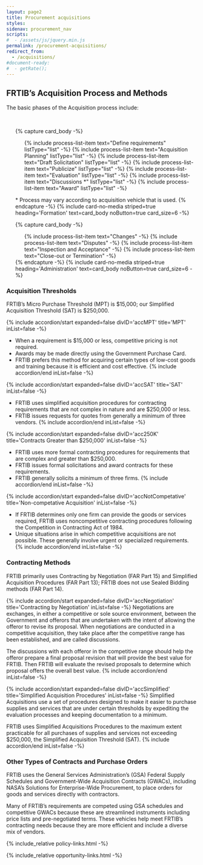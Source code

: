 ```yaml
---
layout: page2
title: Procurement acquisitions
styles:
sidenav: procurement_nav
scripts:
#  - /assets/js/jquery.min.js
permalink: /procurement-acquisitions/
redirect_from:
  - /acquisitions/
#document-ready:
#  - getRate();
---
```


## FRTIB’s Acquisition Process and Methods

The basic phases of the Acquisition process include:

<br>
<!-- cards starts here -->
<ul class="usa-card-group">

<!--start of process list -->
{% capture card_body -%}
<ol class="usa-process-list">
{% include process-list-item text="Define requirements" listType="list" -%}
{% include process-list-item text="Acquisition Planning" listType="list" -%}
{% include process-list-item text="Draft Solicitation" listType="list" -%}
{% include process-list-item text="Publicize" listType="list" -%}
{% include process-list-item text="Evaluation" listType="list" -%}
{% include process-list-item text="Discussions &#42;" listType="list" -%}
{% include process-list-item text="Award" listType="list" -%}
</ol>

&#42; Process may vary according to acquisition vehicle that is used.
{% endcapture -%}
{% include card-no-media striped=true heading='Formation' text=card_body noButton=true card_size=6 -%}
<!--end process list-->

<!--start of process list -->
{% capture card_body -%}
<ol class="usa-process-nolist">
{% include process-list-item text="Changes" -%}
{% include process-list-item text="Disputes" -%}
{% include process-list-item text="Inspection and Acceptance" -%}
{% include process-list-item text="Close-out or Termination" -%}
</ol>
{% endcapture -%}
{% include card-no-media striped=true heading='Administration' text=card_body noButton=true card_size=6 -%}
<!--end process list-->

</ul>
<!-- end of cards -->


<!-- START Acquisition Thresholds -->
### Acquisition Thresholds

FRTIB’s Micro Purchase Threshold (MPT) is $15,000; our Simplified Acquisition Threshold (SAT) is $250,000.

<!--start accordion -->
<div class="usa-accordion usa-accordion--bordered">

{% include accordion/start expanded=false divID='accMPT' title='MPT' inList=false -%}
* When a requirement is $15,000 or less, competitive pricing is not required.
* Awards may be made directly using the Government Purchase Card.
* FRTIB prefers this method for acquiring certain types of low-cost goods and training because it is efficient and cost effective.
{% include accordion/end inList=false -%}

{% include accordion/start expanded=false divID='accSAT' title='SAT' inList=false -%}
* FRTIB uses simplified acquisition procedures for contracting requirements that are not complex in nature and are $250,000 or less.
* FRTIB issues requests for quotes from generally a minimum of three vendors.
{% include accordion/end inList=false -%}

{% include accordion/start expanded=false divID='acc250K' title='Contracts Greater than $250,000' inList=false -%}
* FRTIB uses more formal contracting procedures for requirements that are complex and greater than $250,000.
* FRTIB issues formal solicitations and award contracts for these requirements.
* FRTIB generally solicits a minimum of three firms.
{% include accordion/end inList=false -%}

{% include accordion/start expanded=false divID='accNotCompetative' title='Non-competative Acquisition' inList=false -%}
* If FRTIB determines only one firm can provide the goods or services required, FRTIB uses noncompetitive contracting procedures following the Competition in Contracting Act of 1984.
* Unique situations arise in which competitive acquisitions are not possible. These generally involve urgent or specialized requirements.
{% include accordion/end inList=false -%}

</div> <!-- end accordion -->
<!-- END Acquisition Thresholds -->


<!-- START Contracting Methods -->
### Contracting Methods

FRTIB primarily uses Contracting by Negotiation (FAR Part 15) and Simplified Acquisition Procedures (FAR Part 13); FRTIB does not use Sealed Bidding methods (FAR Part 14).

<!--start accordion -->
<div class="usa-accordion usa-accordion--bordered">

{% include accordion/start expanded=false divID='accNegotiation' title='Contracting by Negotiation' inList=false -%}
Negotiations are exchanges, in either a competitive or sole source environment, between the Government and offerors that are undertaken with the intent of allowing the offeror to revise its proposal. When negotiations are conducted in a competitive acquisition, they take place after the competitive range has been established, and are called discussions.

The discussions with each offeror in the competitive range should help the offeror prepare a final proposal revision that will provide the best value for FRTIB. Then FRTIB will evaluate the revised proposals to determine which proposal offers the overall best value.
{% include accordion/end inList=false -%}

{% include accordion/start expanded=false divID='accSimplified' title='Simplified Acquisition Procedures' inList=false -%}
Simplified Acquisitions use a set of procedures designed to make it easier to purchase supplies and services that are under certain thresholds by expediting the evaluation processes and keeping documentation to a minimum.

FRTIB uses Simplified Acquisitions Procedures to the maximum extent practicable for all purchases of supplies and services not exceeding $250,000, the Simplified Acquisition Threshold (SAT).
{% include accordion/end inList=false -%}

</div>
<!-- END Contracting Methods -->

### Other Types of Contracts and Purchase Orders

FRTIB uses the General Services Administration’s (GSA) Federal Supply Schedules and Government-Wide Acquisition Contracts (GWACs), including NASA’s Solutions for Enterprise-Wide Procurement, to place orders for goods and services directly with contractors.

Many of FRTIB’s requirements are competed using GSA schedules and competitive GWACs because these are streamlined instruments including price lists and pre-negotiated terms. These vehicles help meet FRTIB’s contracting needs because they are more efficient and include a diverse mix of vendors.

{% include_relative policy-links.html -%}

{% include_relative opportunity-links.html -%}

<!-- CONTENT END -->
